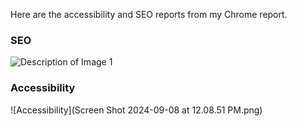 Here are the accessibility and SEO reports from my Chrome report. 
### SEO 
![Description of Image 1](image1.jpg)

### Accessibility
![Accessibility](Screen Shot 2024-09-08 at 12.08.51 PM.png)
